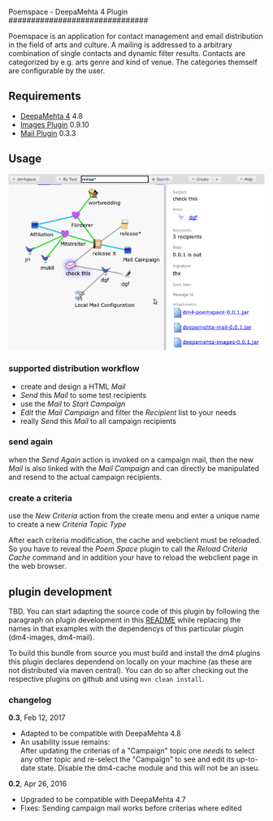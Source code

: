 Poemspace - DeepaMehta 4 Plugin
###############################

Poemspace is an application for contact management and email distribution in the field of arts and culture. A mailing is addressed to a arbitrary combination of single contacts and dynamic filter results. Contacts are categorized by e.g. arts genre and kind of venue. The categories themself are configurable by the user.

## Requirements

  * [DeepaMehta 4](http://github.com/jri/deepamehta) 4.8
  * [Images Plugin](http://github.com/dgf/dm4-images) 0.9.10
  * [Mail Plugin](http://github.com/dgf/dm4-mail) 0.3.3

## Usage

![mail campaign map](https://github.com/dgf/poemspace/raw/master/screenshot.png)

### supported distribution workflow

  * create and design a HTML *Mail*
  * *Send* this *Mail* to some test recipients
  * use the *Mail* to *Start Campaign*
  * *Edit* the *Mail Campaign* and filter the *Recipient* list to your needs
  * really *Send* this *Mail* to all campaign recipients

### send again

when the *Send Again* action is invoked on a campaign mail,
then the new *Mail* is also linked with the *Mail Campaign* and can
directly be manipulated and resend to the actual campaign recipients.

### create a criteria

use the *New Criteria* action from the create menu and enter a unique name
to create a new *Criteria Topic Type*

After each criteria modification, the cache and webclient must be reloaded.
So you have to reveal the *Poem Space* plugin to
call the *Reload Criteria Cache* command and in addition your have to
reload the webclient page in the web browser.

## plugin development

TBD. You can start adapting the source code of this plugin by following the paragraph on plugin development in this [README](https://github.com/mukil/dm4-kiezatlas-angebote#usage--development) while replacing the names in that examples with the dependencys of this particular plugin (dm4-images, dm4-mail).

To build this bundle from source you must build and install the dm4 plugins this plugin declares dependend on locally on your machine (as these are not distributed via maven central). You can do so after checking out the respective plugins on github and using `mvn clean install`.

### changelog

**0.3**, Feb 12, 2017

- Adapted to be compatible with DeepaMehta 4.8
- An usability issue remains:<br/>
  After updating the criterias of a "Campaign" topic one _needs_ to select any other topic and re-select the "Campaign" to see and edit its up-to-date state. Disable the dm4-cache module and this will not be an isseu.

**0.2**, Apr 26, 2016

- Upgraded to be compatible with DeepaMehta 4.7
- Fixes: Sending campaign mail works before criterias where edited


